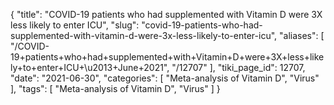 {
    "title": "COVID-19 patients who had supplemented with Vitamin D were 3X less likely to enter ICU",
    "slug": "covid-19-patients-who-had-supplemented-with-vitamin-d-were-3x-less-likely-to-enter-icu",
    "aliases": [
        "/COVID-19+patients+who+had+supplemented+with+Vitamin+D+were+3X+less+likely+to+enter+ICU+\u2013+June+2021",
        "/12707"
    ],
    "tiki_page_id": 12707,
    "date": "2021-06-30",
    "categories": [
        "Meta-analysis of Vitamin D",
        "Virus"
    ],
    "tags": [
        "Meta-analysis of Vitamin D",
        "Virus"
    ]
}